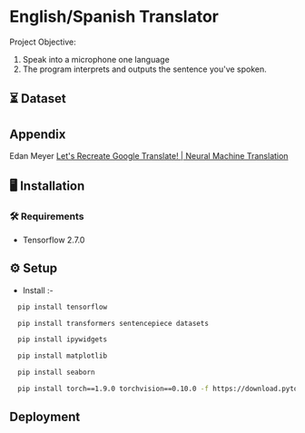 
# English/Spanish Translator

Project Objective:
1. Speak into a microphone one language
2. The program interprets and outputs the sentence you've spoken.


## ⏳ Dataset



## Appendix
Edan Meyer [Let's Recreate Google Translate! | Neural Machine Translation](https://www.youtube.com/watch?v=HuZq5KkLx8Q&list=PL_49VD9KwQ_ObGMW5g9hMOLnDY01NHv91)

## 🖥️ Installation

### 🛠️ Requirements
- Tensorflow 2.7.0
    
## ⚙️ Setup
- Install :-
```bash
  pip install tensorflow
```
```bash
  pip install transformers sentencepiece datasets
```
```bash
  pip install ipywidgets
```
```bash
  pip install matplotlib
```
```bash
  pip install seaborn
```
```bash
  pip install torch==1.9.0 torchvision==0.10.0 -f https://download.pytorch.org/whl/torch_stable.html
```
## Deployment




